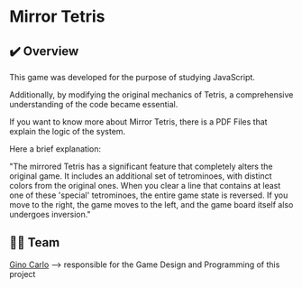 # Mirror Tetris

## ✔️ Overview   
This game was developed for the purpose of studying JavaScript. 

Additionally, by modifying the original mechanics of Tetris, a comprehensive understanding of the code became essential.

If you want to know more about Mirror Tetris, there is a PDF Files that explain the logic of the system.

Here a brief explanation:

"The mirrored Tetris has a significant feature that completely alters the original game. It includes an additional set of tetrominoes, with distinct colors from the original ones. When you clear a line that contains at least one of these 'special' tetrominoes, the entire game state is reversed. If you move to the right, the game moves to the left, and the game board itself also undergoes inversion."

## 👨‍💻 Team
[Gino Carlo](https://ginocarlo01.itch.io/)
--> responsible for the Game Design and Programming of this project


